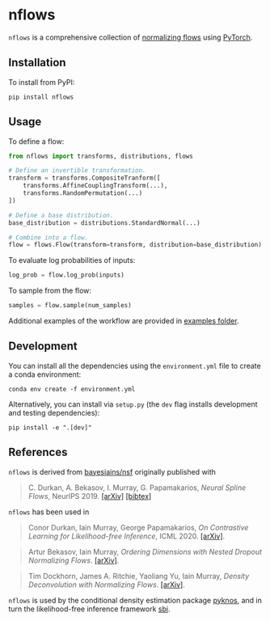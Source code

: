 # nflows

`nflows` is a comprehensive collection of [normalizing flows](https://arxiv.org/abs/1912.02762) using [PyTorch](https://pytorch.org).

## Installation

To install from PyPI:
```
pip install nflows
```

## Usage

To define a flow:

```python
from nflows import transforms, distributions, flows

# Define an invertible transformation.
transform = transforms.CompositeTranform([
    transforms.AffineCouplingTransform(...),
    transforms.RandomPermutation(...)
])

# Define a base distribution.
base_distribution = distributions.StandardNormal(...)

# Combine into a flow.
flow = flows.Flow(transform=transform, distribution=base_distribution)
```

To evaluate log probabilities of inputs:
```python
log_prob = flow.log_prob(inputs)
```

To sample from the flow:
```python
samples = flow.sample(num_samples)
```

Additional examples of the workflow are provided in [examples folder](examples/).

## Development

You can install all the dependencies using the `environment.yml` file to create a conda environment: 
```
conda env create -f environment.yml
```

Alternatively, you can install via `setup.py` (the `dev` flag installs development and testing dependencies):
```
pip install -e ".[dev]"
```

## References
`nflows` is derived from [bayesiains/nsf](https://github.com/bayesiains/nsf) originally published with
> C. Durkan, A. Bekasov, I. Murray, G. Papamakarios, _Neural Spline Flows_, NeurIPS 2019.
> [[arXiv]](https://arxiv.org/abs/1906.04032) [[bibtex]](https://gpapamak.github.io/bibtex/neural_spline_flows.bib)


`nflows` has been used in 
> Conor Durkan, Iain Murray, George Papamakarios, _On Contrastive Learning for Likelihood-free Inference_, ICML 2020.
> [[arXiv]](https://arxiv.org/abs/2002.03712).

> Artur Bekasov, Iain Murray, _Ordering Dimensions with Nested Dropout Normalizing Flows_.
> [[arXiv]](https://arxiv.org/abs/2006.08777).

> Tim Dockhorn, James A. Ritchie, Yaoliang Yu, Iain Murray, _Density Deconvolution with Normalizing Flows_.
> [[arXiv]](https://arxiv.org/abs/2006.09396).

`nflows` is used by the conditional density estimation package [pyknos](https://github.com/mackelab/pyknos), and in turn the likelihood-free inference framework [sbi](https://github.com/mackelab/sbi).
